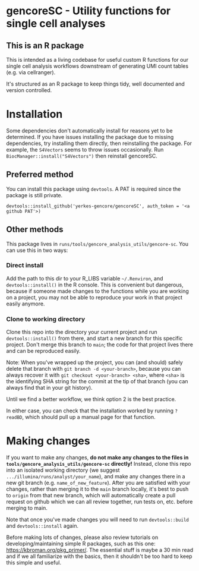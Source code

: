 # gencoreSC - Utility functions for single cell analyses

## This is an R package

This is intended as a living codebase for useful custom R functions for our single cell analysis workflows downstream of generating UMI count tables (e.g. via cellranger). 

It's structured as an R package to keep things tidy, well documented and version controlled. 

# Installation

Some dependencies don't automatically install for reasons yet to be determined. If you have issues installing the package due to missing dependencies, try installing them directly,
then reinstalling the package. For example, the `S4Vectors` seems to throw issues occasionally. Run `BiocManager::install("S4Vectors")` then reinstall gencoreSC. 

## Preferred method

You can install this package using `devtools`. A PAT is required since the package is still private.

```
devtools::install_github('yerkes-gencore/gencoreSC', auth_token = '<a github PAT'>)
```

## Other methods

This package lives in `runs/tools/gencore_analysis_utils/gencore-sc`. You can use this in two ways:

### Direct install

Add the path to this dir to your R_LIBS variable `~/.Renviron`, and `devtools::install()` in the R console. This is convenient but dangerous, because if someone made changes to the functions while you are working on a project, you may not be able to reproduce your work in that project easily anymore.

### Clone to working directory

Clone this repo into the directory your current project and run `devtools::install()` from there, and start a new branch for this specific project. Don't merge this branch to `main`; the code for that project lives there and can be reproduced easily. 

Note: When you've wrapped up the project, you can (and should) safely delete that branch with `git branch -d <your-branch>`, because you can always recover it with `git checkout <your-branch> <sha>`, where `<sha>` is the identifying SHA string for the commit at the tip of that branch (you can always find that in your git history).

Until we find a better workflow, we think option 2 is the best practice.

In either case, you can check that the installation worked by running `?readBD`, which should pull up a manual page for that function.

# Making changes

If you want to make any changes, **do not make any changes to the files in `tools/gencore_analysis_utils/gencore-sc` directly!** Instead, clone this repo into an isolated working directory (we suggest `.../illumina/runs/analyst/your_name`), and make any changes there in a new git branch (e.g. `name_of_new_feature`). After you are satisfied with your changes, rather than merging it to the `main` branch locally, it's best to push to `origin` from that new branch, which will automatically create a pull request on github which we can all review together, run tests on, etc. before merging to main.

Note that once you've made changes you will need to run `devtools::build` and `devtools::install` again.

Before making lots of changes, please also review tutorials on developing/maintaining simple R packages, such as this one: https://kbroman.org/pkg_primer/. The essential stuff is maybe a 30 min read and if we all familiarize with the basics, then it shouldn't be too hard to keep this simple and useful.


